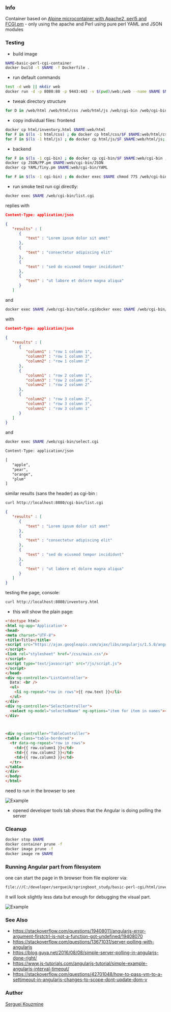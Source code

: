 ### Info

Container based on [Alpine microcontainer with Apache2, perl5 and FCGI.pm](https://github.com/kjetillll/docker-alpine-apache-perl-fcgi) - only using the apache and Perl
using pure perl YAML and JSON modules

### Testing

* build image
```sh
NAME=basic-perl-cgi-container
docker build -t $NAME -f Dockerfile .
```
* run default commands

```sh
test -d web || mkdir web
docker run -d -p 8080:80 -p 9443:443 -v $(pwd)/web:/web --name $NAME $NAME
```

* tweak directory structure
```sh
for D in /web/html /web/html/css /web/html/js /web/cgi-bin /web/cgi-bin/JSON /web/cgi-bin/YAML ; do docker exec $NAME mkdir $D; done
```
* copy individual files: frontend

```sh
docker cp html/inventory.html $NAME:web/html
for F in $(ls -1 html/css) ; do docker cp html/css/$F $NAME:web/html/css; done
for F in $(ls -1 html/js) ; do docker cp html/js/$F $NAME:web/html/js; done
```
* backend
```sh
for F in $(ls -1 cgi-bin) ; do docker cp cgi-bin/$F $NAME:web/cgi-bin ;done
docker cp JSON/PP.pm $NAME:web/cgi-bin/JSON
docker cp YAML/Tiny.pm $NAME:web/cgi-bin/YAML
```
```sh
for F in $(ls -1 cgi-bin) ; do docker exec $NAME chmod 775 /web/cgi-bin/$F;done
```
* run smoke test
run cgi directly:
```sh
docker exec $NAME /web/cgi-bin/list.cgi
```
replies with
```json
Content-Type: application/json

{
   "results" : [
      {
         "text" : "Lorem ipsum dolor sit amet"
      },
      {
         "text" : "consectetur adipiscing elit"
      },
      {
         "text" : "sed do eiusmod tempor incididunt"
      },
      {
         "text" : "ut labore et dolore magna aliqua"
      }
   ]

```
and
```sh
docker exec $NAME /web/cgi-bin/table.cgidocker exec $NAME /web/cgi-bin/table.cgi
```
with
```json
Content-Type: application/json

{
   "results" : [
      {
         "column1" : "row 1 column 1",
         "column3" : "row 1 column 3",
         "column2" : "row 1 column 2"
      },
      {
         "column1" : "row 2 column 1",
         "column3" : "row 2 column 3",
         "column2" : "row 2 column 2"
      },
      {
         "column2" : "row 3 column 2",
         "column3" : "row 3 column 3",
         "column1" : "row 3 column 1"
      }
   ]
}
```
and
```sh
docker exec $NAME /web/cgi-bin/select.cgi
```
```txt
Content-Type: application/json

[
   "apple",
   "pear",
   "orange",
   "plum"
]
```
similar results (sans the header) as cgi-bin :
```sh
curl http://localhost:8080/cgi-bin/list.cgi
```
```json
{
   "results" : [
      {
         "text" : "Lorem ipsum dolor sit amet"
      },
      {
         "text" : "consectetur adipiscing elit"
      },
      {
         "text" : "sed do eiusmod tempor incididunt"
      },
      {
         "text" : "ut labore et dolore magna aliqua"
      }
   ]
}
```
testing the page, console:
```sh
curl http://localhost:8080/inventory.html
```

* this will show the plain page:
```html
<!doctype html>
<html ng-app='Application'>
<head>
<meta charset="UTF-8">
<title>Title</title>
<script src="https://ajax.googleapis.com/ajax/libs/angularjs/1.5.8/angular.js">
</script>
<link rel="stylesheet" href="/css/main.css"/>
</script>
<script type="text/javascript" src="/js/script.js">
</script>
</head>
<div ng-controller="ListController">
  Data: <br />
  <ul>
    <li ng-repeat="row in rows">{{ row.text }}</li>
  </ul>
</div>
<div ng-controller="SelectController">
  <select ng-model="selectedName" ng-options="item for item in names"></select>
</div>



<div ng-controller="TableController">
<table class="table-bordered">
  <tr data-ng-repeat="row in rows">
    <td>{{ row.column1 }}</td>
    <td>{{ row.column2 }}</td>
    <td>{{ row.column3 }}</td>
  </tr>
</table>
</div>
</body>
</html>
```
 need to run in the browser to see

![Example](https://github.com/sergueik/springboot_study/blob/master/basic-perl-cgi/screenshots/capture.png)

 - opened developer tools tab shows that the Angular is doing polling the server
### Cleanup

```sh
docker stop $NAME
docker container prune -f
docker image prune -f
docker image rm $NAME
```
### Running Angular part from filesystem

one can start the page in th browser from file explorer via:

```cmd
file:///C:/developer/sergueik/springboot_study/basic-perl-cgi/html/inventory.html
```
it will look slightly less data but enough for debugging the visual part.

![Example](https://github.com/sergueik/springboot_study/blob/master/basic-perl-cgi/screenshots/capture_file.png)

### See Also
  * https://stackoverflow.com/questions/19408011/angularjs-error-argument-firstctrl-is-not-a-function-got-undefined/19408070
  * https://stackoverflow.com/questions/13671031/server-polling-with-angularjs
  * https://blog.guya.net/2016/08/08/simple-server-polling-in-angularjs-done-right/
  * https://www.js-tutorials.com/angularjs-tutorial/simple-example-angularjs-interval-timeout/
  * https://stackoverflow.com/questions/42701048/how-to-pass-vm-to-a-settimeout-in-angularjs-changes-to-scope-dont-update-dom-v

### Author
[Serguei Kouzmine](kouzmine_serguei@yahoo.com)
